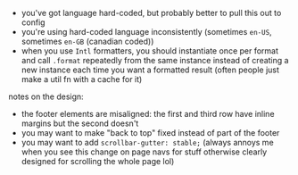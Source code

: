 - you've got language hard-coded, but probably better to pull this out to config
- you're using hard-coded language inconsistently (sometimes `en-US`, sometimes `en-GB` (canadian coded))
- when you use `Intl` formatters, you should instantiate once per format and call `.format` repeatedly from the same instance instead of creating a new instance each time you want a formatted result (often people just make a util fn with a cache for it)


notes on the design:
- the footer elements are misaligned: the first and third row have inline margins but the second doesn't
- you may want to make "back to top" fixed instead of part of the footer
- you may want to add `scrollbar-gutter: stable;` (always annoys me when you see this change on page navs for stuff otherwise clearly designed for scrolling the whole page lol)
